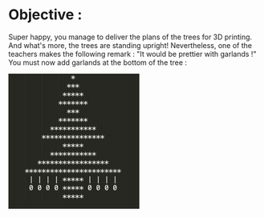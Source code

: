 # Objective :
Super happy, you manage to deliver the plans of the trees for 3D printing. And what's more, the trees are standing upright!
Nevertheless, one of the teachers makes the following remark :
"It would be prettier with garlands !"
You must now add garlands at the bottom of the tree :

![Picture Level 3](https://github.com/ThomasSEGALEN/ChristmasTree/blob/main/Level%203/Level3.PNG)